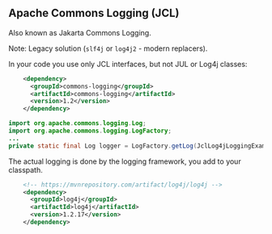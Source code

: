 ## Apache Commons Logging (JCL)

Also known as Jakarta Commons Logging.

Note: Legacy solution (`slf4j` or `log4j2` - modern replacers).

In your code you use only JCL interfaces, but not JUL or Log4j classes:
```xml
    <dependency>
      <groupId>commons-logging</groupId>
      <artifactId>commons-logging</artifactId>
      <version>1.2</version>
    </dependency>
```

```java
import org.apache.commons.logging.Log;
import org.apache.commons.logging.LogFactory;
...
private static final Log logger = LogFactory.getLog(JclLog4jLoggingExample.class);
```

The actual logging is done by the logging framework, you add to your classpath.

```xml
    <!-- https://mvnrepository.com/artifact/log4j/log4j -->
    <dependency>
      <groupId>log4j</groupId>
      <artifactId>log4j</artifactId>
      <version>1.2.17</version>
    </dependency>
```





